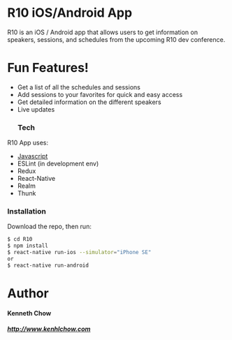 # R10 iOS/Android App

R10 is an iOS / Android app that allows users to get information on speakers,
sessions, and schedules from the upcoming R10 dev conference.

# Fun Features!

* Get a list of all the schedules and sessions
* Add sessions to your favorites for quick and easy access
* Get detailed information on the different speakers
* Live updates
  ### Tech

R10 App uses:

* [Javascript]
* ESLint (in development env)
* Redux
* React-Native
* Realm
* Thunk

### Installation

Download the repo, then run:

```sh
$ cd R10
$ npm install
$ react-native run-ios --simulator="iPhone SE"
or
$ react-native run-android
```

# Author

#### Kenneth Chow

##### http://www.kenhlchow.com

[javascript]: https://www.javascript.com/

